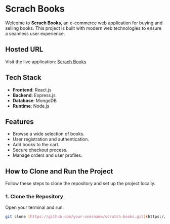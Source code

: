 # Scrach Books

Welcome to **Scrach Books**, an e-commerce web application for buying and selling books. This project is built with modern web technologies to ensure a seamless user experience.

## Hosted URL
Visit the live application: [Scrach Books](https://scrach-books.onrender.com/)

## Tech Stack
- **Frontend**: React.js
- **Backend**: Express.js
- **Database**: MongoDB
- **Runtime**: Node.js

## Features
- Browse a wide selection of books.
- User registration and authentication.
- Add books to the cart.
- Secure checkout process.
- Manage orders and user profiles.

## How to Clone and Run the Project

Follow these steps to clone the repository and set up the project locally.

### 1. Clone the Repository

Open your terminal and run:

```bash
git clone [https://github.com/your-username/scratch-books.git](https://github.com/It-Specialist-Deepak/Scrach-Ecommerce-web-application.git)

